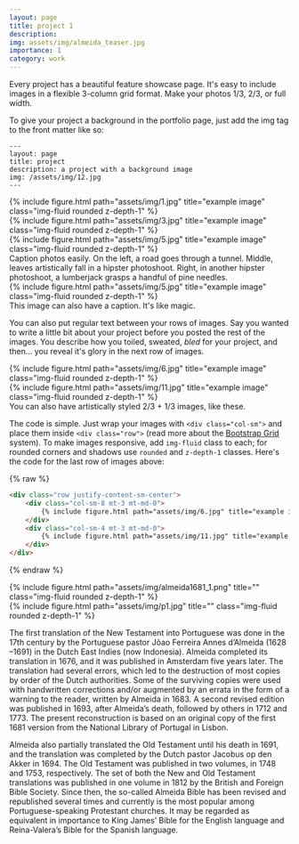 ```yaml
---
layout: page
title: project 1
description: 
img: assets/img/almeida_teaser.jpg
importance: 1
category: work
---
```


Every project has a beautiful feature showcase page.
It's easy to include images in a flexible 3-column grid format.
Make your photos 1/3, 2/3, or full width.

To give your project a background in the portfolio page, just add the img tag to the front matter like so:

    ---
    layout: page
    title: project
    description: a project with a background image
    img: /assets/img/12.jpg
    ---

<div class="row">
    <div class="col-sm mt-3 mt-md-0">
        {% include figure.html path="assets/img/1.jpg" title="example image" class="img-fluid rounded z-depth-1" %}
    </div>
    <div class="col-sm mt-3 mt-md-0">
        {% include figure.html path="assets/img/3.jpg" title="example image" class="img-fluid rounded z-depth-1" %}
    </div>
    <div class="col-sm mt-3 mt-md-0">
        {% include figure.html path="assets/img/5.jpg" title="example image" class="img-fluid rounded z-depth-1" %}
    </div>
</div>
<div class="caption">
    Caption photos easily. On the left, a road goes through a tunnel. Middle, leaves artistically fall in a hipster photoshoot. Right, in another hipster photoshoot, a lumberjack grasps a handful of pine needles.
</div>
<div class="row">
    <div class="col-sm mt-3 mt-md-0">
        {% include figure.html path="assets/img/5.jpg" title="example image" class="img-fluid rounded z-depth-1" %}
    </div>
</div>
<div class="caption">
    This image can also have a caption. It's like magic.
</div>

You can also put regular text between your rows of images.
Say you wanted to write a little bit about your project before you posted the rest of the images.
You describe how you toiled, sweated, *bled* for your project, and then... you reveal it's glory in the next row of images.


<div class="row justify-content-sm-center">
    <div class="col-sm-8 mt-3 mt-md-0">
        {% include figure.html path="assets/img/6.jpg" title="example image" class="img-fluid rounded z-depth-1" %}
    </div>
    <div class="col-sm-4 mt-3 mt-md-0">
        {% include figure.html path="assets/img/11.jpg" title="example image" class="img-fluid rounded z-depth-1" %}
    </div>
</div>
<div class="caption">
    You can also have artistically styled 2/3 + 1/3 images, like these.
</div>


The code is simple.
Just wrap your images with `<div class="col-sm">` and place them inside `<div class="row">` (read more about the <a href="https://getbootstrap.com/docs/4.4/layout/grid/">Bootstrap Grid</a> system).
To make images responsive, add `img-fluid` class to each; for rounded corners and shadows use `rounded` and `z-depth-1` classes.
Here's the code for the last row of images above:

{% raw %}
```html
<div class="row justify-content-sm-center">
    <div class="col-sm-8 mt-3 mt-md-0">
        {% include figure.html path="assets/img/6.jpg" title="example image" class="img-fluid rounded z-depth-1" %}
    </div>
    <div class="col-sm-4 mt-3 mt-md-0">
        {% include figure.html path="assets/img/11.jpg" title="example image" class="img-fluid rounded z-depth-1" %}
    </div>
</div>
```
{% endraw %}

<div class="row justify-content-sm-center">
    <div class="col-sm-6 mt-3 mt-md-0">
        {% include figure.html path="assets/img/almeida1681_1.png" title="" class="img-fluid rounded z-depth-1" %}
    </div>
    <div class="col-sm-6 mt-3 mt-md-0">
        {% include figure.html path="assets/img/p1.jpg" title="" class="img-fluid rounded z-depth-1" %}
    </div>
</div>

The first translation of the New Testament into Portuguese was done in the 17th century by the Portuguese pastor Jõao Ferreira Annes d’Almeida (1628 –1691) in the Dutch East Indies (now Indonesia). Almeida completed its translation in 1676, and it was published in Amsterdam five years later. The translation had several errors, which led to the destruction of most copies by order of the Dutch authorities. Some of the surviving copies were used with handwritten corrections and/or augmented by an errata in the form of a warning to the reader, written by Almeida in 1683. A second revised edition was published in 1693, after Almeida’s death, followed by others in 1712 and 1773.
The present reconstruction is based on an original copy of the first 1681 version from the National Library of Portugal in Lisbon.

Almeida also partially translated the Old Testament until his death in 1691, and the translation was completed by the Dutch pastor Jacobus op den Akker in 1694. The Old Testament was published in two volumes, in 1748 and 1753, respectively. The set of both the New and Old Testament translations was published in one volume in 1812 by the British and Foreign Bible Society. Since then, the so-called Almeida Bible has been revised and republished several times and currently is the most popular among Portuguese-speaking Protestant churches. It may be regarded as equivalent in importance to King James’ Bible for the English language and Reina-Valera’s Bible for the Spanish language.